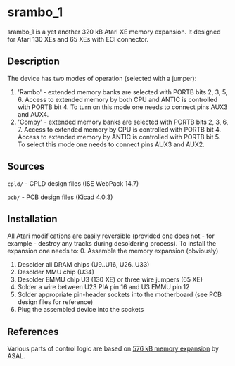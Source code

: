 srambo\_1
========

srambo\_1 is a yet another 320 kB Atari XE memory expansion. It designed for
Atari 130 XEs and 65 XEs with ECI connector.

Description
-----------

The device has two modes of operation (selected with a jumper):
1. 'Rambo' - extended memory banks are selected with PORTB bits 2, 3, 5, 6.
   Access to extended memory by both CPU and ANTIC is controlled with PORTB
   bit 4.
   To turn on this mode one needs to connect pins AUX3 and AUX4.
2. 'Compy' - extended memory banks are selected with PORTB bits 2, 3, 6, 7.
   Access to extended memory by CPU is controlled with PORTB bit 4. Access to
   extended memory by ANTIC is controlled with PORTB bit 5.
   To select this mode one needs to connect pins AUX3 and AUX2.

Sources
-------

`cpld/` - CPLD design files (ISE WebPack 14.7)

`pcb/`  - PCB design files (Kicad 4.0.3)

Installation
------------

All Atari modifications are easily reversible (provided one does not - for
example - destroy any tracks during desoldering process).
To install the expansion one needs to:
0. Assemble the memory expansion (obviously)
1. Desolder all DRAM chips (U9..U16, U26..U33)
2. Desolder MMU chip (U34)
3. Desolder EMMU chip U3 (130 XE) or three wire jumpers (65 XE)
4. Solder a wire between U23 PIA pin 16 and U3 EMMU pin 12
5. Solder appropriate pin-header sockets into the motherboard (see PCB design
   files for reference)
6. Plug the assembled device into the sockets

References
----------

Various parts of control logic are based on [576 kB memory expansion](http://atarionline.pl/v01/index.php?subaction=showfull&id=1235583828&archive=&start_from=0&ucat=6&ct=wynalazki&amp%253Bamp%253Bucat=1%253Bamp%253Bsubaction%253Dshowfull%252Ftrackback) by ASAL.
